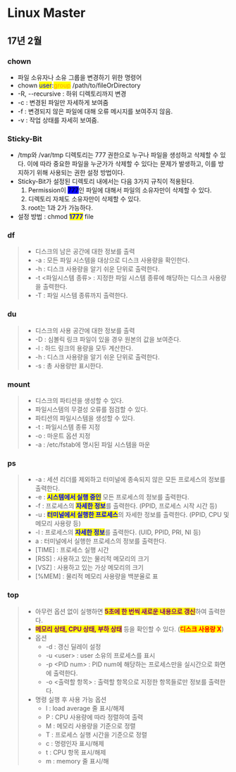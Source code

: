 # Linux Master

## 17년 2월

### chown&#x20;

* 파일 소유자나 소유 그룹을 변경하기 위한 명령어
* chown <mark style="color:blue;">user</mark>:<mark style="color:orange;">group</mark> /path/to/fileOrDirectory
* \-R, --recursive : 하위 디렉토리까지 변경&#x20;
* \-c : 변경된 파일만 자세하게 보여줌
* \-f : 변경되지 않은 파일에 대해 오류 메시지를 보여주지 않음.
* \-v : 작업 상태를 자세히 보여줌.



### Sticky-Bit

* /tmp와 /var/tmp 디렉토리는 777 권한으로 누구나 파일을 생성하고 삭제할 수 있다. 이에 따라 중요한 파일을 누군가가 삭제할 수 있다는 문제가 발생하고, 이를 방지하기 위해 사용되는 권한 설정 방법이다.&#x20;
* Sticky-Bit가 설정된 디렉토리 내에서는 다음 3가지 규칙이 적용된다.
  1. Permission이 <mark style="background-color:blue;">777</mark>인 파일에 대해서 파일의 소유자만이 삭제할 수 있다.
  2. 디렉토리 자체도 소유자만이 삭제할 수 있다.
  3. root는 1과 2가 가능하다.
* 설정 방법 : chmod <mark style="color:blue;">**1777**</mark> file



### df

> * 디스크의 남은 공간에 대한 정보를 출력
> * \-a : 모든 파일 시스템을 대상으로 디스크 사용량을 확인한다.
> * \-h : 디스크 사용량을 알기 쉬운 단위로 출력한다.
> * \-t <파일시스템 종류> : 지정한 파일 시스템 종류에 해당하는 디스크 사용량을 출력한다.
> * \-T : 파일 시스템 종류까지 출력한다.



### du

> * 디스크의 사용 공간에 대한 정보를 출력
> * \-D :  심볼릭 링크 파일이 있을 경우 원본의 값을 보여준다.
> * \-l : 하드 링크의 용량을 모두 계산한다.
> * \-h : 디스크 사용량을 알기 쉬운 단위로 출력한다.
> * \-s : 총 사용량만 표시한다.



### mount

> * 디스크의 파티션을 생성할 수 있다.
> * 파일시스템의 무결성 오류를 점검할 수 있다.
> * 파티션의 파일시스템을 생성할 수 있다.
> * \-t : 파일시스템 종류 지정
> * \-o : 마운트 옵션 지정
> * \-a : /etc/fstab에 명시된 파일 시스템을 마운



### ps

> * \-a : 세션 리더를 제외하고 터미널에 종속되지 않은 모든 프로세스의 정보를 출력한다.
> * \-e : <mark style="color:blue;">**시스템에서 실행 중인**</mark> 모든 프로세스의 정보를 출력한다.
> * \-f : 프로세스의 <mark style="color:blue;">**자세한 정보**</mark>를 출력한다. (PPID, 프로세스 시작 시간 등)
> * \-u : <mark style="color:blue;">**터미널에서 실행한 프로세스**</mark>의 자세한 정보를 출력한다. (PPID, CPU 및 메모리 사용량 등)
> * \-l : 프로세스의 <mark style="color:blue;">**자세한 정보**</mark>를 출력한다. (UID, PPID, PRI, NI 등)
> * a : 터미널에서 실행한 프로세스의 정보를 출력한다.
> * \[TIME] : 프로세스 실행 시간
> * \[RSS] : 사용하고 있는 물리적 메모리의 크기
> * \[VSZ] : 사용하고 있는 가상 메모리의 크기
> * \[%MEM] : 물리적 메모리 사용량을 백분율로 표



### top

> * 아무런 옵션 없이 실행하면 <mark style="color:purple;">**5초에 한 번씩 새로운 내용으로 갱신**</mark>하여 출력한다.
> * <mark style="color:purple;">**메모리 상태, CPU 상태, 부하 상태**</mark> 등을 확인할 수 있다. (<mark style="color:red;">**디스크 사용량 X**</mark>)
> * 옵션
>   * \-d : 갱신 딜레이 설정
>   * \-u \<user> : user 소유의 프로세스를 표시
>   * \-p \<PID num> : PID num에 해당하는 프로세스만을 실시간으로 화면에 출력한다.
>   * \-o <출력할 항목> : 출력할 항목으로 지정한 항목들로만 정보를 출력한다.
> * 명령 실행 후 사용 가능 옵션
>   * l : load average 줄 표시/해제
>   * P : CPU 사용량에  따라 정렬하여 출력
>   * M : 메모리 사용량을 기준으로 정렬
>   * T : 프로세스 실행 시간을 기준으로 정렬
>   * c : 명령인자 표시/해제
>   * t : CPU 항목 표시/해제
>   * m : memory 줄 표시/해
